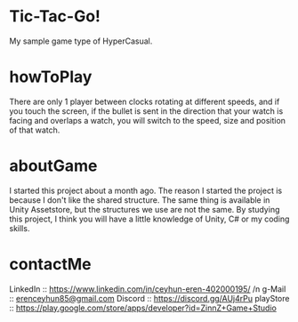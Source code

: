 # Tic-Tac-Go!
My sample game type of HyperCasual.

# howToPlay
There are only 1 player between clocks rotating at different speeds, and if you touch the screen, if the bullet is sent in the direction that your watch is facing and overlaps a watch, you will switch to the speed, size and position of that watch.

# aboutGame
I started this project about a month ago. The reason I started the project is because I don't like the shared structure. The same thing is available in Unity Assetstore, but the structures we use are not the same. By studying this project, I think you will have a little knowledge of Unity, C# or my coding skills.

# contactMe
LinkedIn	:: https://www.linkedin.com/in/ceyhun-eren-402000195/
/n g-Mail		:: erenceyhun85@gmail.com
Discord		:: https://discord.gg/AUj4rPu
playStore	:: https://play.google.com/store/apps/developer?id=ZinnZ+Game+Studio
